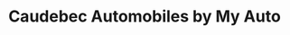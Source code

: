 ---
title: "Caudebec Automobiles by My Auto"
url: /la-frenaye/caudebec-automobiles-by-my-auto/
shop: voiture
---